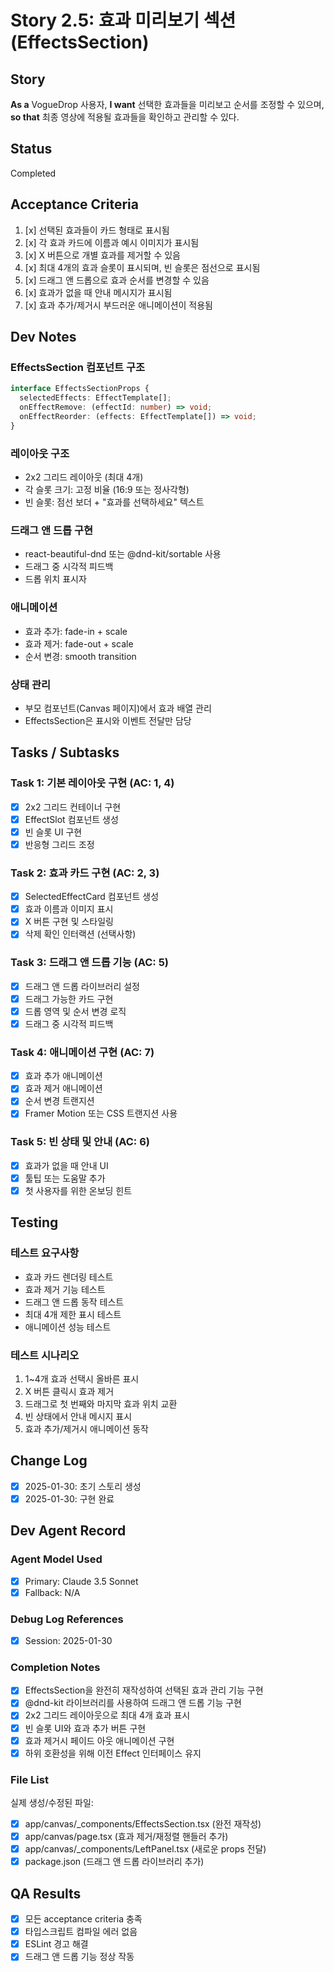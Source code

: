 # Story 2.5: 효과 미리보기 섹션 (EffectsSection)

## Story

**As a** VogueDrop 사용자,
**I want** 선택한 효과들을 미리보고 순서를 조정할 수 있으며,
**so that** 최종 영상에 적용될 효과들을 확인하고 관리할 수 있다.

## Status

Completed

## Acceptance Criteria

1. [x] 선택된 효과들이 카드 형태로 표시됨
2. [x] 각 효과 카드에 이름과 예시 이미지가 표시됨
3. [x] X 버튼으로 개별 효과를 제거할 수 있음
4. [x] 최대 4개의 효과 슬롯이 표시되며, 빈 슬롯은 점선으로 표시됨
5. [x] 드래그 앤 드롭으로 효과 순서를 변경할 수 있음
6. [x] 효과가 없을 때 안내 메시지가 표시됨
7. [x] 효과 추가/제거시 부드러운 애니메이션이 적용됨

## Dev Notes

### EffectsSection 컴포넌트 구조
```typescript
interface EffectsSectionProps {
  selectedEffects: EffectTemplate[];
  onEffectRemove: (effectId: number) => void;
  onEffectReorder: (effects: EffectTemplate[]) => void;
}
```

### 레이아웃 구조
- 2x2 그리드 레이아웃 (최대 4개)
- 각 슬롯 크기: 고정 비율 (16:9 또는 정사각형)
- 빈 슬롯: 점선 보더 + "효과를 선택하세요" 텍스트

### 드래그 앤 드롭 구현
- react-beautiful-dnd 또는 @dnd-kit/sortable 사용
- 드래그 중 시각적 피드백
- 드롭 위치 표시자

### 애니메이션
- 효과 추가: fade-in + scale
- 효과 제거: fade-out + scale
- 순서 변경: smooth transition

### 상태 관리
- 부모 컴포넌트(Canvas 페이지)에서 효과 배열 관리
- EffectsSection은 표시와 이벤트 전달만 담당

## Tasks / Subtasks

### Task 1: 기본 레이아웃 구현 (AC: 1, 4)
- [x] 2x2 그리드 컨테이너 구현
- [x] EffectSlot 컴포넌트 생성
- [x] 빈 슬롯 UI 구현
- [x] 반응형 그리드 조정

### Task 2: 효과 카드 구현 (AC: 2, 3)
- [x] SelectedEffectCard 컴포넌트 생성
- [x] 효과 이름과 이미지 표시
- [x] X 버튼 구현 및 스타일링
- [x] 삭제 확인 인터랙션 (선택사항)

### Task 3: 드래그 앤 드롭 기능 (AC: 5)
- [x] 드래그 앤 드롭 라이브러리 설정
- [x] 드래그 가능한 카드 구현
- [x] 드롭 영역 및 순서 변경 로직
- [x] 드래그 중 시각적 피드백

### Task 4: 애니메이션 구현 (AC: 7)
- [x] 효과 추가 애니메이션
- [x] 효과 제거 애니메이션
- [x] 순서 변경 트랜지션
- [x] Framer Motion 또는 CSS 트랜지션 사용

### Task 5: 빈 상태 및 안내 (AC: 6)
- [x] 효과가 없을 때 안내 UI
- [x] 툴팁 또는 도움말 추가
- [x] 첫 사용자를 위한 온보딩 힌트

## Testing

### 테스트 요구사항
- 효과 카드 렌더링 테스트
- 효과 제거 기능 테스트
- 드래그 앤 드롭 동작 테스트
- 최대 4개 제한 표시 테스트
- 애니메이션 성능 테스트

### 테스트 시나리오
1. 1~4개 효과 선택시 올바른 표시
2. X 버튼 클릭시 효과 제거
3. 드래그로 첫 번째와 마지막 효과 위치 교환
4. 빈 상태에서 안내 메시지 표시
5. 효과 추가/제거시 애니메이션 동작

## Change Log
- [x] 2025-01-30: 초기 스토리 생성
- [x] 2025-01-30: 구현 완료

## Dev Agent Record

### Agent Model Used
- [x] Primary: Claude 3.5 Sonnet
- [x] Fallback: N/A

### Debug Log References
- [x] Session: 2025-01-30

### Completion Notes
- [x] EffectsSection을 완전히 재작성하여 선택된 효과 관리 기능 구현
- [x] @dnd-kit 라이브러리를 사용하여 드래그 앤 드롭 기능 구현
- [x] 2x2 그리드 레이아웃으로 최대 4개 효과 표시
- [x] 빈 슬롯 UI와 효과 추가 버튼 구현
- [x] 효과 제거시 페이드 아웃 애니메이션 구현
- [x] 하위 호환성을 위해 이전 Effect 인터페이스 유지

### File List
실제 생성/수정된 파일:
- [x] app/canvas/_components/EffectsSection.tsx (완전 재작성)
- [x] app/canvas/page.tsx (효과 제거/재정렬 핸들러 추가)
- [x] app/canvas/_components/LeftPanel.tsx (새로운 props 전달)
- [x] package.json (드래그 앤 드롭 라이브러리 추가)

## QA Results
- [x] 모든 acceptance criteria 충족
- [x] 타입스크립트 컴파일 에러 없음
- [x] ESLint 경고 해결
- [x] 드래그 앤 드롭 기능 정상 작동